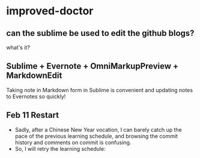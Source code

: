 # improved-doctor

## can the sublime be used to edit the github blogs?
what's it?

## Sublime + Evernote + OmniMarkupPreview + MarkdownEdit
Taking note in Markdown form in Sublime is convenient and updating notes to Evernotes so quickly!

## Feb 11 Restart
* Sadly, after a Chinese New Year vocation, I can barely catch up the pace of the previous learning schedule, and browsing the commit history and comments on commit is confusing.
* So, I will retry the learning schedule:



